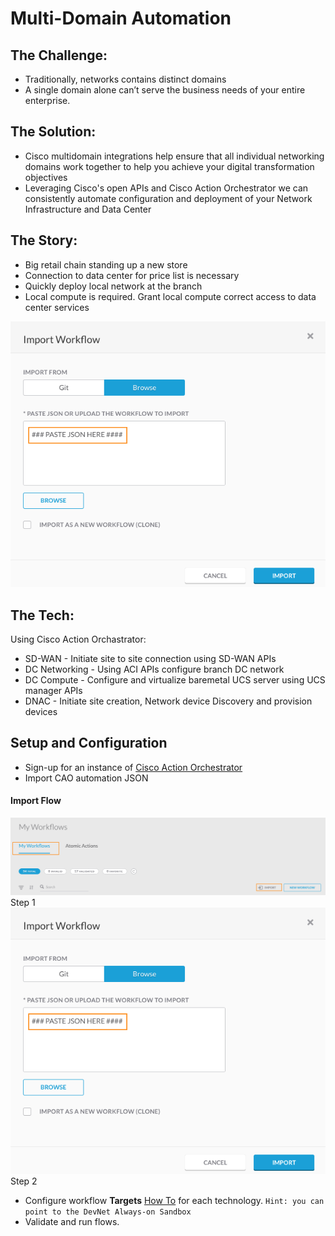 # Multi-Domain Automation

## The Challenge: 
- Traditionally, networks contains distinct domains
- A single domain alone can’t serve the business needs of your entire enterprise.


## The Solution: 
 - Cisco multidomain integrations help ensure that all individual networking domains work together to help you achieve your digital transformation objectives
- Leveraging Cisco's open APIs and Cisco Action Orchestrator we can consistently automate configuration and deployment of your Network Infrastructure and Data Center


## The Story:
 - Big retail chain standing up a new store
 - Connection to data center for price list is necessary
 - Quickly deploy local network at the branch
 - Local compute is required. Grant local compute correct access to data center services

 ![alt text](https://raw.githubusercontent.com/CiscoDevNet/MultiDomain-Automation-AO/master/img/import2.png "Multi-Domain Scenario")

## The Tech: 
Using Cisco Action Orchastrator:
 - SD-WAN - Initiate site to site connection using SD-WAN APIs
 - DC Networking - Using ACI APIs configure branch DC network 
 - DC Compute - Configure and virtualize baremetal UCS server using UCS manager APIs
 - DNAC - Initiate site creation, Network device Discovery and provision devices
 
## Setup and Configuration
 - Sign-up for an instance of [Cisco Action Orchestrator](https://engage2demand.cisco.com/lp_cisco_cloudcenter_suite_saas_free_trial_17572)
 - Import CAO automation JSON 
 
 #### Import Flow
 
 ![alt text](https://raw.githubusercontent.com/CiscoDevNet/MultiDomain-Automation-AO/master/img/import1.png "Step 1")
 Step 1
 ![alt text](https://raw.githubusercontent.com/CiscoDevNet/MultiDomain-Automation-AO/master/img/import2.png "Step 2")
 Step 2
 
 - Configure workflow **Targets** [How To](https://docs.cloudmgmt.cisco.com/display/ACTIONORCHESTRATOR/Overview+Targets) for each technology. `Hint: you can point to the DevNet Always-on Sandbox`
 - Validate and run flows. 

 